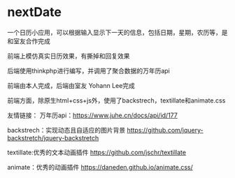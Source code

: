 # nextDate
一个日历小应用，可以根据输入显示下一天的信息，包括日期，星期，农历等，是和室友合作完成

前端上模仿真实日历效果，有撕掉和回复效果

后端使用thinkphp进行编写，并调用了聚合数据的万年历api

前端由本人完成，后端由室友 Yohann Lee完成

前端方面，除原生html+css+js外，使用了backstrech，textillate和animate.css

友情链接：
万年历api：https://www.juhe.cn/docs/api/id/177

backstrech：实现动态且自适应的图片背景 https://github.com/jquery-backstretch/jquery-backstretch

textillate:优秀的文本动画插件 https://github.com/jschr/textillate

animate：优秀的动画插件 https://daneden.github.io/animate.css/


